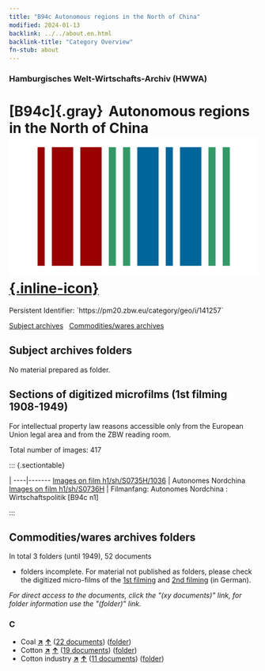 ```yaml
---
title: "B94c Autonomous regions in the North of China"
modified: 2024-01-13
backlink: ../../about.en.html
backlink-title: "Category Overview"
fn-stub: about
---
```


### Hamburgisches Welt-Wirtschafts-Archiv (HWWA)

# [B94c]{.gray}&#8201; Autonomous regions in the North of China &#160; [![Wikidata](/images/Wikidata-logo.svg "Wikidata"){.inline-icon}](http://www.wikidata.org/entity/Q115902448)

<div class="hint">Persistent Identifier: `https://pm20.zbw.eu/category/geo/i/141257`</div>





[Subject archives](#subject-archives-folders) &#160; [Commodities/wares archives](#commoditieswares-archives-folders)




## Subject archives folders








No material prepared as folder.



<a id="filmsections" />

## Sections of digitized microfilms (1st filming 1908-1949)

<p>For intellectual property law reasons accessible only from the European Union legal area and from the ZBW reading room.</p>



<p>Total number of images: 417</p>




::: {.sectiontable}

 | 
----|-------
<a class="btn" href="https://pm20.zbw.eu/film/h1/sh/S0735H/1036" rel="nofollow">Images on film h1/sh/S0735H/1036</a> | Autonomes Nordchina
<a class="btn" href="https://pm20.zbw.eu/film/h1/sh/S0736H" rel="nofollow">Images on film h1/sh/S0736H</a> | Filmanfang: Autonomes Nordchina : Wirtschaftspolitik [B94c n1]


:::














## Commodities/wares archives folders











In total 3 folders (until 1949), 52 documents
- folders incomplete.  For material not published as folders, please check the
digitized micro-films of the [1st filming](/film/h1_wa.de.html) and [2nd
filming](/film/h2_wa.de.html) (in German).

_For direct access to the documents, click the "(xy documents)" link, for folder information use the "(folder)" link._



### C

- Coal [**&nearr;**](../../../ware/i/143120/about.en.html "Coal (xXX all over the world)") [**&uarr;**](../../../ware/about.en.html#PRB02.01 "Ware category system") (<a href="https://pm20.zbw.eu/iiifview/folder/wa/143120,141257" title="about: Coal : Autonomous regions in the North of China" target="_blank">22 documents</a>) ([folder](../../../../folder/wa/1431xx/143120/1412xx/141257/about.en.html))
- Cotton [**&nearr;**](../../../ware/i/142089/about.en.html "Cotton (xXX all over the world)") [**&uarr;**](../../../ware/about.en.html#PLW04-Bw "Ware category system") (<a href="https://pm20.zbw.eu/iiifview/folder/wa/142089,141257" title="about: Cotton : Autonomous regions in the North of China" target="_blank">19 documents</a>) ([folder](../../../../folder/wa/1420xx/142089/1412xx/141257/about.en.html))
- Cotton industry [**&nearr;**](../../../ware/i/142091/about.en.html "Cotton industry (xXX all over the world)") [**&uarr;**](../../../ware/about.en.html#PID19-Bw01 "Ware category system") (<a href="https://pm20.zbw.eu/iiifview/folder/wa/142091,141257" title="about: Cotton industry : Autonomous regions in the North of China" target="_blank">11 documents</a>) ([folder](../../../../folder/wa/1420xx/142091/1412xx/141257/about.en.html))




